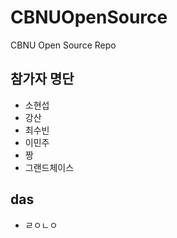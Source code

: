 # CBNUOpenSource
CBNU Open Source Repo

## 참가자 명단
* 소현섭
* 강산
* 최수빈
* 이민주
* 짱
* 그랜드체이스

## das
* ㄹㅇㄴㅇ
